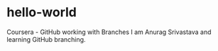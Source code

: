 # hello-world
Coursera - GitHub working with Branches
I am Anurag Srivastava and learning GitHub branching.
